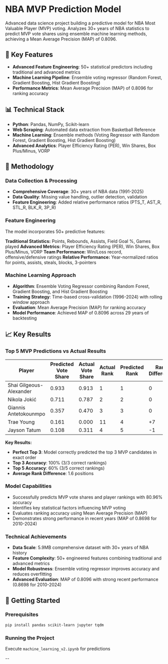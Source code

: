 # NBA MVP Prediction Model


Advanced data science project building a predictive model for NBA Most Valuable Player (MVP) voting. Analyzes 30+ years of NBA statistics to predict MVP vote shares using ensemble machine learning methods, achieving a Mean Average Precision (MAP) of 0.8096.

## 🎯 Key Features

- **Advanced Feature Engineering**: 50+ statistical predictors including traditional and advanced metrics
- **Machine Learning Pipeline**: Ensemble voting regressor (Random Forest, Gradient Boosting, Hist Gradient Boosting)
- **Performance Metrics**: Mean Average Precision (MAP) of 0.8096 for ranking accuracy

## 📊 Technical Stack

- **Python**: Pandas, NumPy, Scikit-learn
- **Web Scraping**: Automated data extraction from Basketball Reference
- **Machine Learning**: Ensemble methods (Voting Regressor with Random Forest, Gradient Boosting, Hist Gradient Boosting)
- **Advanced Analytics**: Player Efficiency Rating (PER), Win Shares, Box Plus/Minus, VORP

## 🔬 Methodology

### Data Collection & Processing
- **Comprehensive Coverage**: 30+ years of NBA data (1991-2025)
- **Data Quality**: Missing value handling, outlier detection, validation
- **Feature Engineering**: Added relative performance ratios (PTS_T, AST_R, STL_R, BLK_R, 3P_R)

### Feature Engineering
The model incorporates 50+ predictive features:

**Traditional Statistics:** Points, Rebounds, Assists, Field Goal %, Games played
**Advanced Metrics:** Player Efficiency Rating (PER), Win Shares, Box Plus/Minus, VORP
**Team Performance:** Win/Loss record, offensive/defensive ratings
**Relative Performance:** Year-normalized ratios for points, assists, steals, blocks, 3-pointers

### Machine Learning Approach
- **Algorithm**: Ensemble Voting Regressor combining Random Forest, Gradient Boosting, and Hist Gradient Boosting
- **Training Strategy**: Time-based cross-validation (1996-2024) with rolling window approach
- **Evaluation**: Mean Average Precision (MAP) for ranking accuracy
- **Model Performance**: Achieved MAP of 0.8096 across 29 years of backtesting

## 📈 Key Results
### Top 5 MVP Predictions vs Actual Results

| Player | Predicted Vote Share | Actual Vote Share | Actual Rank | Predicted Rank | Rank Difference |
|--------|---------------------|-------------------|-------------|----------------|-----------------|
| Shai Gilgeous-Alexander | 0.933 | 0.913 | 1 | 1 | 0 |
| Nikola Jokić | 0.711 | 0.787 | 2 | 2 | 0 |
| Giannis Antetokounmpo | 0.357 | 0.470 | 3 | 3 | 0 |
| Trae Young | 0.161 | 0.000 | 11 | 4 | +7 |
| Jayson Tatum | 0.108 | 0.311 | 4 | 5 | -1 |

**Key Results:**
- **Perfect Top 3**: Model correctly predicted the top 3 MVP candidates in exact order
- **Top 3 Accuracy**: 100% (3/3 correct rankings)
- **Top 5 Accuracy**: 60% (3/5 correct rankings)
- **Average Rank Difference**: 1.6 positions
### Model Capabilities
- Successfully predicts MVP vote shares and player rankings with 80.96% accuracy
- Identifies key statistical factors influencing MVP voting
- Evaluates ranking accuracy using Mean Average Precision (MAP)
- Demonstrates strong performance in recent years (MAP of 0.8698 for 2010-2024)

### Technical Achievements
- **Data Scale**: 5.9MB comprehensive dataset with 30+ years of NBA history
- **Feature Complexity**: 50+ engineered features combining traditional and advanced metrics
- **Model Robustness**: Ensemble voting regressor improves accuracy and reduces overfitting
- **Advanced Evaluation**: MAP of 0.8096 with strong recent performance (0.8698 for 2010-2024)

## 🚀 Getting Started

### Prerequisites
```bash
pip install pandas scikit-learn jupyter tqdm
```

### Running the Project
Execute `machine_learning_v2.ipynb` for predictions

--
